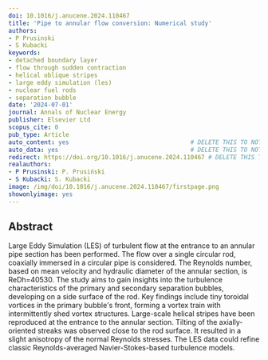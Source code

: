 ```yaml
---
doi: 10.1016/j.anucene.2024.110467
title: 'Pipe to annular flow conversion: Numerical study'
authors:
- P Prusinski
- S Kubacki
keywords:
- detached boundary layer
- flow through sudden contraction
- helical oblique stripes
- large eddy simulation (les)
- nuclear fuel rods
- separation bubble
date: '2024-07-01'
journal: Annals of Nuclear Energy
publisher: Elsevier Ltd
scopus_cite: 0
pub_type: Article
auto_content: yes                                  # DELETE THIS TO NOT AUTO GENERATE CONTENT
auto_data: yes                                     # DELETE THIS TO NOT AUTO GENERATE METADATA
redirect: https://doi.org/10.1016/j.anucene.2024.110467 # DELETE THIS TO NOT REDIRECT
realauthors:
- P Prusinski: P. Prusiński
- S Kubacki: S. Kubacki
image: /img/doi/10.1016/j.anucene.2024.110467/firstpage.png
showonlyimage: yes
---
```



## Abstract
Large Eddy Simulation (LES) of turbulent flow at the entrance to an annular pipe section has been performed. The flow over a single circular rod, coaxially immersed in a circular pipe is considered. The Reynolds number, based on mean velocity and hydraulic diameter of the annular section, is ReDh=40530. The study aims to gain insights into the turbulence characteristics of the primary and secondary separation bubbles, developing on a side surface of the rod. Key findings include tiny toroidal vortices in the primary bubble's front, forming a vortex train with intermittently shed vortex structures. Large-scale helical stripes have been reproduced at the entrance to the annular section. Tilting of the axially-oriented streaks was observed close to the rod surface. It resulted in a slight anisotropy of the normal Reynolds stresses. The LES data could refine classic Reynolds-averaged Navier-Stokes-based turbulence models.
